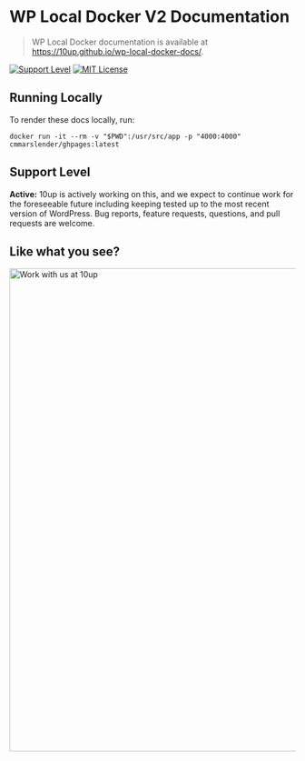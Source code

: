 # WP Local Docker V2 Documentation

> WP Local Docker documentation is available at https://10up.github.io/wp-local-docker-docs/.

[![Support Level](https://img.shields.io/badge/support-active-green.svg)](#support-level) [![MIT License](https://img.shields.io/github/license/10up/wp-local-docker-docs.svg)](https://github.com/10up/wp-local-docker-docs/blob/master/LICENSE.md)

## Running Locally

To render these docs locally, run:

`docker run -it --rm -v "$PWD":/usr/src/app -p "4000:4000" cmmarslender/ghpages:latest`

## Support Level

**Active:** 10up is actively working on this, and we expect to continue work for the foreseeable future including keeping tested up to the most recent version of WordPress.  Bug reports, feature requests, questions, and pull requests are welcome.

## Like what you see?

<a href="http://10up.com/contact/"><img src="https://10updotcom-wpengine.s3.amazonaws.com/uploads/2016/10/10up-Github-Banner.png" width="850" alt="Work with us at 10up"></a>
